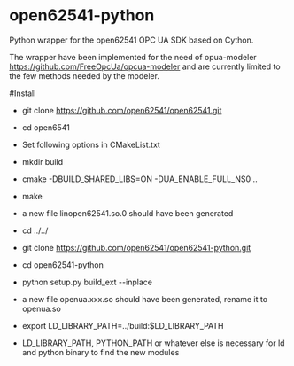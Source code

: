 # open62541-python
Python wrapper for the open62541 OPC UA SDK based on Cython.

The wrapper have been implemented for the need of opua-modeler https://github.com/FreeOpcUa/opcua-modeler and are currently limited to the few methods needed by the modeler.

#Install


* git clone https://github.com/open62541/open62541.git
* cd open6541
* Set following options in CMakeList.txt
* mkdir build
* cmake -DBUILD_SHARED_LIBS=ON -DUA_ENABLE_FULL_NS0 ..
* make
* a new file linopen62541.so.0 should have been generated

* cd ../../
* git clone https://github.com/open62541/open62541-python.git
* cd open62541-python
* python setup.py build_ext --inplace
* a new file openua.xxx.so should have been generated, rename it to openua.so 
* export LD_LIBRARY_PATH=../build:$LD_LIBRARY_PATH
* LD_LIBRARY_PATH, PYTHON_PATH or whatever else is necessary for ld and python binary to find the new modules

